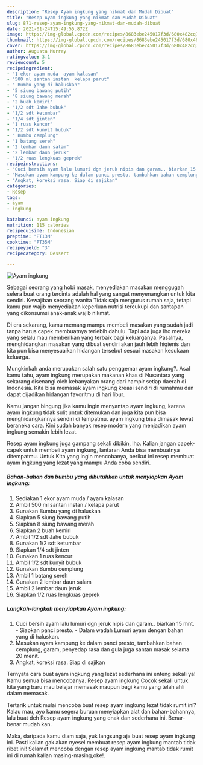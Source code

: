 ```yaml
---
description: "Resep Ayam ingkung yang nikmat dan Mudah Dibuat"
title: "Resep Ayam ingkung yang nikmat dan Mudah Dibuat"
slug: 871-resep-ayam-ingkung-yang-nikmat-dan-mudah-dibuat
date: 2021-01-24T15:49:55.872Z
image: https://img-global.cpcdn.com/recipes/8683ebe245017f3d/680x482cq70/ayam-ingkung-foto-resep-utama.jpg
thumbnail: https://img-global.cpcdn.com/recipes/8683ebe245017f3d/680x482cq70/ayam-ingkung-foto-resep-utama.jpg
cover: https://img-global.cpcdn.com/recipes/8683ebe245017f3d/680x482cq70/ayam-ingkung-foto-resep-utama.jpg
author: Augusta Murray
ratingvalue: 3.1
reviewcount: 5
recipeingredient:
- "1 ekor ayam muda  ayam kalasan"
- "500 ml santan instan  kelapa parut"
- " Bumbu yang di haluskan"
- "5 siung bawang putih"
- "8 siung bawang merah"
- "2 buah kemiri"
- "1/2 sdt Jahe bubuk"
- "1/2 sdt ketumbar"
- "1/4 sdt jinten"
- "1 ruas kencur"
- "1/2 sdt kunyit bubuk"
- " Bumbu cemplung"
- "1 batang sereh"
- "2 lembar daun salam"
- "2 lembar daun jeruk"
- "1/2 ruas lengkuas geprek"
recipeinstructions:
- "Cuci bersih ayam lalu lumuri dgn jeruk nipis dan garam.. biarkan 15 mnt. Siapkan panci presto. Dalam wadah Lumuri ayam dengan bahan yang di haluskan."
- "Masukan ayam kampung ke dalam panci presto, tambahkan bahan cemplung, garam, penyedap rasa dan gula juga santan masak selama 20 menit."
- "Angkat, koreksi rasa. Siap di sajikan"
categories:
- Resep
tags:
- ayam
- ingkung

katakunci: ayam ingkung 
nutrition: 115 calories
recipecuisine: Indonesian
preptime: "PT13M"
cooktime: "PT35M"
recipeyield: "3"
recipecategory: Dessert

---
```



![Ayam ingkung](https://img-global.cpcdn.com/recipes/8683ebe245017f3d/680x482cq70/ayam-ingkung-foto-resep-utama.jpg)

Sebagai seorang yang hobi masak, menyediakan masakan menggugah selera buat orang tercinta adalah hal yang sangat menyenangkan untuk kita sendiri. Kewajiban seorang  wanita Tidak saja mengurus rumah saja, tetapi kamu pun wajib menyediakan keperluan nutrisi tercukupi dan santapan yang dikonsumsi anak-anak wajib nikmat.

Di era  sekarang, kamu memang mampu membeli masakan yang sudah jadi tanpa harus capek membuatnya terlebih dahulu. Tapi ada juga lho mereka yang selalu mau memberikan yang terbaik bagi keluarganya. Pasalnya, menghidangkan masakan yang dibuat sendiri akan jauh lebih higienis dan kita pun bisa menyesuaikan hidangan tersebut sesuai masakan kesukaan keluarga. 



Mungkinkah anda merupakan salah satu penggemar ayam ingkung?. Asal kamu tahu, ayam ingkung merupakan makanan khas di Nusantara yang sekarang disenangi oleh kebanyakan orang dari hampir setiap daerah di Indonesia. Kita bisa memasak ayam ingkung kreasi sendiri di rumahmu dan dapat dijadikan hidangan favoritmu di hari libur.

Kamu jangan bingung jika kamu ingin menyantap ayam ingkung, karena ayam ingkung tidak sulit untuk ditemukan dan juga kita pun bisa menghidangkannya sendiri di tempatmu. ayam ingkung bisa dimasak lewat beraneka cara. Kini sudah banyak resep modern yang menjadikan ayam ingkung semakin lebih lezat.

Resep ayam ingkung juga gampang sekali dibikin, lho. Kalian jangan capek-capek untuk membeli ayam ingkung, lantaran Anda bisa membuatnya ditempatmu. Untuk Kita yang ingin mencobanya, berikut ini resep membuat ayam ingkung yang lezat yang mampu Anda coba sendiri.

<!--inarticleads1-->

##### Bahan-bahan dan bumbu yang dibutuhkan untuk menyiapkan Ayam ingkung:

1. Sediakan 1 ekor ayam muda / ayam kalasan
1. Ambil 500 ml santan instan / kelapa parut
1. Gunakan  Bumbu yang di haluskan
1. Siapkan 5 siung bawang putih
1. Siapkan 8 siung bawang merah
1. Siapkan 2 buah kemiri
1. Ambil 1/2 sdt Jahe bubuk
1. Gunakan 1/2 sdt ketumbar
1. Siapkan 1/4 sdt jinten
1. Gunakan 1 ruas kencur
1. Ambil 1/2 sdt kunyit bubuk
1. Gunakan  Bumbu cemplung
1. Ambil 1 batang sereh
1. Gunakan 2 lembar daun salam
1. Ambil 2 lembar daun jeruk
1. Siapkan 1/2 ruas lengkuas geprek




<!--inarticleads2-->

##### Langkah-langkah menyiapkan Ayam ingkung:

1. Cuci bersih ayam lalu lumuri dgn jeruk nipis dan garam.. biarkan 15 mnt. - Siapkan panci presto. - Dalam wadah Lumuri ayam dengan bahan yang di haluskan.
1. Masukan ayam kampung ke dalam panci presto, tambahkan bahan cemplung, garam, penyedap rasa dan gula juga santan masak selama 20 menit.
1. Angkat, koreksi rasa. Siap di sajikan




Ternyata cara buat ayam ingkung yang lezat sederhana ini enteng sekali ya! Kamu semua bisa mencobanya. Resep ayam ingkung Cocok sekali untuk kita yang baru mau belajar memasak maupun bagi kamu yang telah ahli dalam memasak.

Tertarik untuk mulai mencoba buat resep ayam ingkung lezat tidak rumit ini? Kalau mau, ayo kamu segera buruan menyiapkan alat dan bahan-bahannya, lalu buat deh Resep ayam ingkung yang enak dan sederhana ini. Benar-benar mudah kan. 

Maka, daripada kamu diam saja, yuk langsung aja buat resep ayam ingkung ini. Pasti kalian gak akan nyesel membuat resep ayam ingkung mantab tidak ribet ini! Selamat mencoba dengan resep ayam ingkung mantab tidak rumit ini di rumah kalian masing-masing,oke!.

